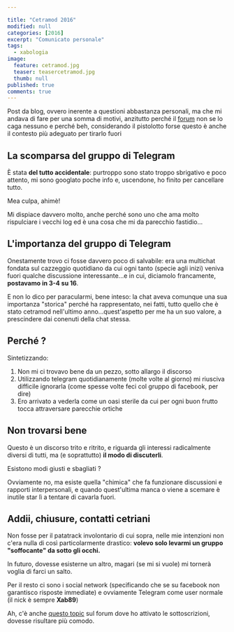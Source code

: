 ```yaml
---

title: "Cetramod 2016"
modified: null
categories: [2016]
excerpt: "Comunicato personale"
tags:
  - xabologia
image: 
  feature: cetramod.jpg
  teaser: teasercetramod.jpg
  thumb: null
published: true
comments: true
---
```


Post da blog, ovvero inerente a questioni abbastanza personali, ma che mi andava di fare per una somma di motivi, anzitutto perché il [forum](http://www.arcweb.it/cetramod/) non se lo caga nessuno e perché beh, considerando il pistolotto forse questo è anche il contesto più adeguato per tirarlo fuori

## La scomparsa del gruppo di Telegram

È stata **del tutto accidentale**: purtroppo sono stato troppo sbrigativo e poco attento, mi sono googlato poche info e, uscendone, ho finito per cancellare tutto. 

Mea culpa, ahimè! 

Mi dispiace davvero molto, anche perché sono uno che ama molto rispulciare i vecchi log ed è una cosa che mi da parecchio fastidio...

## L'importanza del gruppo di Telegram

Onestamente trovo ci fosse davvero poco di salvabile: era una multichat fondata sul cazzeggio quotidiano da cui ogni tanto (specie agli inizi) veniva fuori qualche discussione interessante...e in cui, diciamolo francamente, **postavamo in 3-4 su 16**.

E non lo dico per paracularmi, bene inteso: la chat aveva comunque una sua importanza "storica" perché ha rappresentato, nei fatti, tutto quello che è stato cetramod nell'ultimo anno...quest'aspetto per me ha un suo valore, a prescindere dai conenuti della chat stessa.

## Perché ?

Sintetizzando:

1. Non mi ci trovavo bene da un pezzo, sotto allargo il discorso
2. Utilizzando telegram quotidianamente (molte volte al giorno) mi riusciva difficile ignorarla (come spesse volte feci col gruppo di facebook, per dire)
3. Ero arrivato a vederla come un oasi sterile da cui per ogni buon frutto tocca attraversare parecchie ortiche

## Non trovarsi bene

Questo è un discorso trito e ritrito, e riguarda gli interessi radicalmente diversi di tutti, ma (e soprattutto) **il modo di discuterli**.

Esistono modi giusti e sbagliati ?

Ovviamente no, ma esiste quella "chimica" che fa funzionare discussioni e rapporti interpersonali, e quando quest'ultima manca o viene a scemare è inutile star lì a tentare di cavarla fuori.

## Addii, chiusure, contatti cetriani

Non fosse per il patatrack involontario di cui sopra, nelle mie intenzioni non c'era nulla di così particolarmente drastico: **volevo solo levarmi un gruppo "soffocante" da sotto gli occhi.**

In futuro, dovesse esisterne un altro, magari (se mi si vuole) mi tornerà voglia di farci un salto.

Per il resto ci sono i social network (specificando che se su facebook non garantisco risposte immediate) e ovviamente Telegram come user normale (il nick è sempre **Xab89**)

Ah, c'è anche [questo topic](http://www.arcweb.it/cetramod/viewtopic.php?uid=53&f=5&t=48457&start=0) sul forum dove ho attivato le sottoscrizioni, dovesse risultare più comodo.
